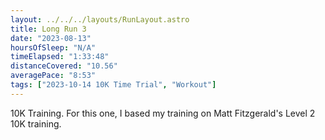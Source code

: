 ```yaml
---
layout: ../../../layouts/RunLayout.astro
title: Long Run 3
date: "2023-08-13"
hoursOfSleep: "N/A"
timeElapsed: "1:33:48"
distanceCovered: "10.56"
averagePace: "8:53"
tags: ["2023-10-14 10K Time Trial", "Workout"]
---
```


10K Training. For this one, I based my training on Matt Fitzgerald's Level 2 10K training.
